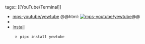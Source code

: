 tags:: [[YouTube/Terminal]]

- [mps-youtube/yewtube](https://github.com/mps-youtube/yewtube)
  @@html: <a href="https://github.com/mps-youtube/yewtube/"><img src="https://github-readme-stats-astronomer.vercel.app/api/pin/?username=mps-youtube&repo=yewtube&theme=tokyonight" alt="mps-youtube/yewtube"/></a>@@
-
- [Install](https://github.com/mps-youtube/yewtube#installation)
	- ```shell
	  pipx install yewtube
	  
	  ```
